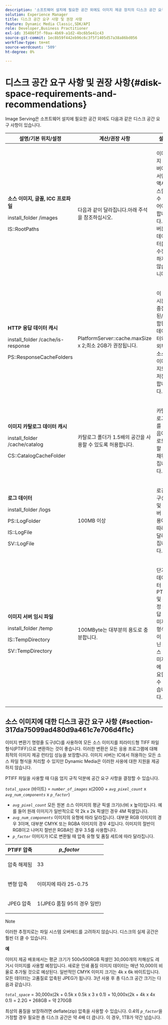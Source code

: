 ```yaml
---
description: '소프트웨어 설치에 필요한 공간 외에도 이미지 제공 장치의 디스크 공간 요구 사항은 다음과 같습니다 '
solution: Experience Manager
title: 디스크 공간 요구 사항 및 권장 사항
feature: Dynamic Media Classic,SDK/API
role: Developer,Business Practitioner
exl-id: 35486f3f-f0aa-4b69-a1d2-4bc6b5e41c43
source-git-commit: 1ec8b59f442eb96c6c3f5f1405d57a38a86bd056
workflow-type: tm+mt
source-wordcount: '509'
ht-degree: 0%

---
```


# 디스크 공간 요구 사항 및 권장 사항{#disk-space-requirements-and-recommendations}

Image Serving은 소프트웨어 설치에 필요한 공간 외에도 다음과 같은 디스크 공간 요구 사항이 있습니다.

<table id="table_0AE363AB76304F258A19E43500FE8423"> 
 <thead> 
  <tr> 
   <th class="entry"> <b>설명/기본 위치/설정</b> </th> 
   <th class="entry"> <b>계산/권장 사항</b> </th> 
   <th class="entry"> <b>설명</b> </th> 
  </tr> 
 </thead>
 <tbody> 
  <tr> 
   <td> <p><b>소스 이미지, 글꼴, ICC 프로파일</b> </p> <p> <span class="filepath"> <span class="varname"> install_folder  </span>/images  </span> <span class="codeph"></span> </p> <p> <span class="codeph"> IS::RootPaths  </span> </p> </td> 
   <td> <p>다음과 같이 달라집니다.아래 주석을 참조하십시오. </p> </td> 
   <td> <p>이미지 서버에서만 액세스할 수 있어야 합니다.서버는 데이터를 수정하지 않습니다. </p> </td> 
  </tr> 
  <tr> 
   <td> <p><b>HTTP 응답 데이터 캐시</b> </p> <p> <span class="filepath"> <span class="varname"> install_folder  </span>/cache/is-response  </span> </p> <p> <span class="codeph"> PS::ResponseCacheFolders  </span> </p> </td> 
   <td> <p> <span class="codeph"> PlatformServer::cache.maxSize  </span> x 2;최소 2GB가 권장됩니다. </p> </td> 
   <td> <p>이 캐시는 중첩된/포함된 데이터와 외부 소스 이미지도 저장합니다. </p> </td> 
  </tr> 
  <tr> 
   <td> <p><b>이미지 카탈로그 데이터 캐시</b> </p> <p> <span class="filepath"> <span class="varname"> install_folder  </span>/cache/catalog  </span> </p> <p> <span class="codeph"> CS::CatalogCacheFolder  </span> </p> </td> 
   <td> <p>카탈로그 폴더가 1.5배의 공간을 사용할 수 있도록 허용합니다. </p> </td> 
   <td> <p>카탈로그를 처음에 로드할 때 채워집니다. </p> </td> 
  </tr> 
  <tr> 
   <td> <p><b>로그 데이터</b> </p> <p> <span class="filepath"> <span class="varname"> install_folder  </span>/logs  </span> </p> <p> <span class="codeph"> PS::LogFolder  </span> </p> <p> <span class="codeph"> IS::LogFile  </span> </p> <p> <span class="codeph"> SV::LogFile  </span> </p> </td> 
   <td> <p>100MB 이상 </p> </td> 
   <td> <p>로깅 구성 및 서버 사용에 따라 달라집니다. </p> </td> 
  </tr> 
  <tr> 
   <td> <p><b>이미지 서버 임시 파일</b> </p> <p> <span class="filepath"> <span class="varname"> install_folder  </span>/temp  </span> </p> <p> <span class="codeph"> IS::TempDirectory  </span> </p> <p> <span class="codeph"> SV::TempDirectory  </span> </p> </td> 
   <td> <p>100MByte는 대부분의 용도로 충분합니다. </p> </td> 
   <td> <p>단기 데이터PTIFF 및 특정 응답 이미지 형식이 아닌 소스 이미지에 필요할 수 있습니다. </p> </td> 
  </tr> 
 </tbody> 
</table>

## 소스 이미지에 대한 디스크 공간 요구 사항 {#section-317da75099ad480d9a461c7e706d4f1c}

이미지 변환기 명령줄 도구(IC)를 사용하여 모든 소스 이미지를 피라미드형 TIFF 파일 형식(PTIFF)으로 변환하는 것이 좋습니다. 이러한 변환은 모든 응용 프로그램에 대해 최적의 이미지 제공 런타임 성능을 보장합니다. 이미지 서버는 IC에서 허용하는 모든 소스 파일 형식을 처리할 수 있지만 Dynamic Media은 이러한 사용에 대한 지원을 제공하지 않습니다.

PTIFF 파일을 사용할 때 다음 엄지 규칙 덕분에 공간 요구 사항을 결정할 수 있습니다.

*`total_space`* (바이트) =  *`number_of_images`* x(2000 +  *`avg_pixel_count`* x  *`avg_num_components`* x  *`p_factor`*)

* *`avg_pixel_count`* 모든 원본 소스 이미지의 평균 픽셀 크기(너비 x 높이)입니다. 예를 들어 원래 이미지가 일반적으로 약 2k x 2k 픽셀인 경우 4M 픽셀입니다.
* *`avg_num_components`* 이미지의 유형에 따라 달라집니다. 대부분 RGB 이미지의 경우 3이며, 대부분 CMYK 또는 RGBA 이미지의 경우 4입니다. 이미지의 절반이 RGB이고 나머지 절반은 RGBA인 경우 3.5를 사용합니다.
* *`p_factor`* 이미지가 IC로 변환될 때 압축 유형 및 품질 세트에 따라 달라집니다.

<table id="table_89995BECF30243569954819D07DA2A2F"> 
 <thead> 
  <tr> 
   <th class="entry"> <b>PTIFF 압축</b> </th> 
   <th class="entry"> <b><i>p_factor</i></b> </th> 
  </tr> 
 </thead>
 <tbody> 
  <tr> 
   <td> <p>압축 해제됨 </p> </td> 
   <td> <p> 33 </p> </td> 
  </tr> 
  <tr> 
   <td> <p>변형 압축 </p> </td> 
   <td> <p> 이미지에 따라 25-0.75 </p> </td> 
  </tr> 
  <tr> 
   <td> <p>JPEG 압축 </p> </td> 
   <td> <p> 1(JPEG 품질 95의 경우 일반) </p> </td> 
  </tr> 
 </tbody> 
</table>

>[!NOTE]
>
>이러한 추정치로는 파일 시스템 오버헤드를 고려하지 않습니다. 디스크의 실제 공간은 훨씬 더 클 수 있습니다.

**예**

이미지 제공 배포에서는 평균 크기가 500x500RGB 픽셀인 30,000개의 저해상도 레거시 이미지를 사용할 예정입니다. 새로운 인쇄 품질 이미지 데이터는 매년 10,000의 비율로 추가될 것으로 예상된다. 일반적인 CMYK 이미지 크기는 4k x 6k 바이트입니다. 모든 데이터는 고품질로 압축된 JPEG가 됩니다. 3년 사용 후 총 디스크 공간 크기는 다음과 같습니다.

*`total_space`* = 30,000x(2k + 0.5k x 0.5k x 3 x 0.1) + 10,000x(2k + 4k x 4x 0.1) = 2.2G + 268GB = 약 270GB

최상의 품질을 보장하려면 deflate(zip) 압축을 사용할 수 있습니다. 0.4의 *`p_factor`*&#x200B;을 가정할 경우 필요한 총 디스크 공간은 약 4배 더 큽니다. 이 경우, 1TB가 약간 넘습니다.
